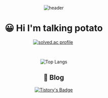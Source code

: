 <div align="center">

  ![header](https://capsule-render.vercel.app/api?type=waving&height=200&text=JaeHeon%20CHOI&fontAlign=70&fontAlignY=40&color=gradient&animation=twinkling)

# 😀 Hi I'm talking potato

<p align="center">
	<a href="https://solved.ac/jh0520" target="_blank"><img src="http://mazassumnida.wtf/api/v2/generate_badge?boj=jh0520" alt="solved.ac profile"/></a>&nbsp
</p>

</br>

![Top Langs](https://github-readme-stats.vercel.app/api/top-langs/?username=ChoiJaeHeon&layout=compact&theme=dark)

## 💬 Blog

[![Tistory's Badge](https://github-readme-tistory-card.vercel.app/api/badge?name=Daily-Stack&theme={insert_theme})](https://daily-stack.tistory.com/)

</div>

<!--
**ChoiJaeHeon/ChoiJaeHeon** is a ✨ _special_ ✨ repository because its `README.md` (this file) appears on your GitHub profile.

Here are some ideas to get you started:

- 🔭 I’m currently working on ...
- 🌱 I’m currently learning ...
- 👯 I’m looking to collaborate on ...
- 🤔 I’m looking for help with ...
- 💬 Ask me about ...
- 📫 How to reach me: ...
- 😄 Pronouns: ...
- ⚡ Fun fact: ...
-->
